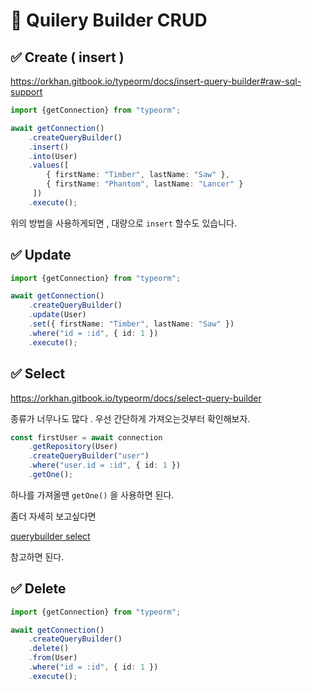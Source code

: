 # 📌 Quilery Builder CRUD

## ✅ Create ( insert )

https://orkhan.gitbook.io/typeorm/docs/insert-query-builder#raw-sql-support

```ts
import {getConnection} from "typeorm";

await getConnection()
    .createQueryBuilder()
    .insert()
    .into(User)
    .values([
        { firstName: "Timber", lastName: "Saw" }, 
        { firstName: "Phantom", lastName: "Lancer" }
     ])
    .execute();
```

위의 방법을 사용하게되면 , 대량으로 `insert` 할수도 있습니다.

## ✅ Update

```ts
import {getConnection} from "typeorm";

await getConnection()
    .createQueryBuilder()
    .update(User)
    .set({ firstName: "Timber", lastName: "Saw" })
    .where("id = :id", { id: 1 })
    .execute();
```

## ✅  Select
https://orkhan.gitbook.io/typeorm/docs/select-query-builder

종류가 너무나도 많다 . 우선 간단하게 가져오는것부터 확인해보자.
```ts
const firstUser = await connection
    .getRepository(User)
    .createQueryBuilder("user")
    .where("user.id = :id", { id: 1 })
    .getOne();
```

하나를 가져올땐 `getOne()` 을 사용하면 된다.

좀더 자세히 보고싶다면 

[querybuilder select](https://github.com/smilejakdu/typescript_study/blob/main/typeorm/queryBuilder_select.md)

참고하면 된다.

## ✅  Delete

```ts
import {getConnection} from "typeorm";

await getConnection()
    .createQueryBuilder()
    .delete()
    .from(User)
    .where("id = :id", { id: 1 })
    .execute();
```